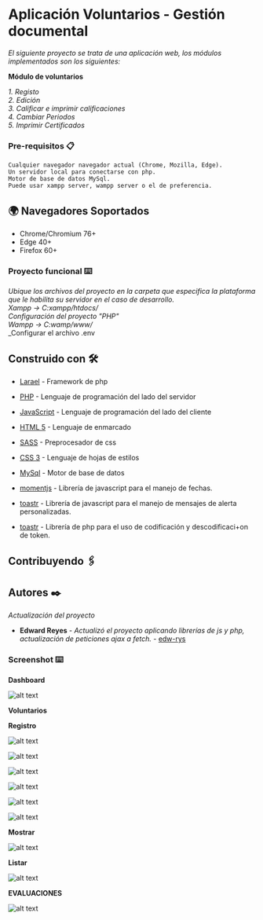 # Aplicación Voluntarios - Gestión documental

_El siguiente proyecto se trata de una aplicación web, los módulos implementados son los siguientes:_

**Módulo de voluntarios** 

_1. Registo_\
_2. Edición_\
_3. Calificar e imprimir calificaciones_\
_4. Cambiar Periodos_\
_5. Imprimir Certificados_

### Pre-requisitos 📋

```
Cualquier navegador navegador actual (Chrome, Mozilla, Edge).
Un servidor local para conectarse con php. 
Motor de base de datos MySql.
Puede usar xampp server, wampp server o el de preferencia.
```
## :earth_africa: Navegadores Soportados

* Chrome/Chromium 76+
* Edge 40+
* Firefox 60+



### Proyecto funcional ⌨️

_Ubique los archivos del proyecto en la carpeta que especifica la plataforma que le habilita su servidor en el caso de desarrollo._\
_Xampp -> C:xampp/htdocs/_\
_Configuración del proyecto "PHP"_\
_Wampp -> C:wamp/www/_\
_Configurar el archivo .env 

## Construido con 🛠️

* [Larael](https://laravel.com/docs/8.x) - Framework de php

* [PHP](http://php.net/manual/es/index.php) - Lenguaje de programación del lado del servidor
* [JavaScript](https://developer.mozilla.org/es/docs/Web/JavaScript) - Lenguaje de programación del lado del cliente
* [HTML 5](https://developer.mozilla.org/es/docs/HTML/HTML5) - Lenguaje de enmarcado
* [SASS](https://sass-lang.com/) - Preprocesador de css
* [CSS 3](https://developer.mozilla.org/es/docs/Archive/CSS3) - Lenguaje de hojas de estilos
* [MySql](https://www.mysql.com/) - Motor de base de datos

* [momentjs](https://momentjs.com/docs/) - Librería de javascript para el manejo de fechas.
* [toastr](https://github.com/CodeSeven/toastr) - Librería de javascript para el manejo de mensajes de alerta personalizadas.
* [toastr](https://github.com/firebase/php-jwt) - Librería de php para el uso de codificación y descodificaci+on de token.


## Contribuyendo 🖇️

## Autores ✒️
_Actualización del proyecto_

* **Edward Reyes** - *Actualizó el proyecto aplicando librerías de js y php, actualización de peticiones ajax a fetch.* - [edw-rys](https://github.com/edw-rys)


### Screenshot ⌨️

__Dashboard__

![alt text](https://raw.githubusercontent.com/edw-rys/voluntarios/master/public/img/readme/dashboard.png)


__Voluntarios__

__Registro__


![alt text](https://raw.githubusercontent.com/edw-rys/voluntarios/master/public/img/readme/registro_1.png)


![alt text](https://raw.githubusercontent.com/edw-rys/voluntarios/master/public/img/readme/registro_2.png)


![alt text](https://raw.githubusercontent.com/edw-rys/voluntarios/master/public/img/readme/registro_3.png)


![alt text](https://raw.githubusercontent.com/edw-rys/voluntarios/master/public/img/readme/registro_4.png)


![alt text](https://raw.githubusercontent.com/edw-rys/voluntarios/master/public/img/readme/registro_5.png)


![alt text](https://raw.githubusercontent.com/edw-rys/voluntarios/master/public/img/readme/registro_6.png)


__Mostrar__


![alt text](https://raw.githubusercontent.com/edw-rys/voluntarios/master/public/img/readme/show_voluntario.png)


__Listar__


![alt text](https://raw.githubusercontent.com/edw-rys/voluntarios/master/public/img/readme/show_table_voluntarios.png)


__EVALUACIONES__

![alt text](https://raw.githubusercontent.com/edw-rys/voluntarios/master/public/img/readme/show_evaluaciones.png)

